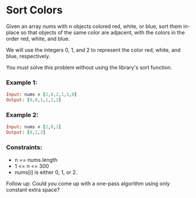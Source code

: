 # Sort Colors

Given an array nums with n objects colored red, white, or blue, sort them in-place so that objects of the same color are adjacent, with the colors in the order red, white, and blue.

We will use the integers 0, 1, and 2 to represent the color red, white, and blue, respectively.

You must solve this problem without using the library's sort function.

### Example 1:
```ruby
Input: nums = [2,0,2,1,1,0]
Output: [0,0,1,1,2,2]
```
### Example 2:
```ruby
Input: nums = [2,0,1]
Output: [0,1,2]
```
### Constraints:

- n == nums.length
- 1 <= n <= 300
- nums[i] is either 0, 1, or 2.
 

Follow up: Could you come up with a one-pass algorithm using only constant extra space?